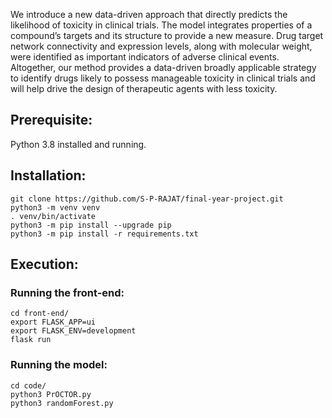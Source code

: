 We introduce a new data-driven approach that directly predicts the likelihood of toxicity in clinical trials. The model integrates properties of a compound’s targets and its structure to provide a new measure. Drug target network connectivity and expression levels, along with molecular weight, were identified as important indicators of adverse clinical events. Altogether, our method provides a data-driven broadly applicable strategy to identify drugs likely to possess manageable toxicity in clinical trials and will help drive the design of therapeutic agents with less toxicity.

## Prerequisite:

Python 3.8 installed and running.


## Installation:
```
git clone https://github.com/S-P-RAJAT/final-year-project.git
python3 -m venv venv
. venv/bin/activate
python3 -m pip install --upgrade pip
python3 -m pip install -r requirements.txt
```

## Execution:


### Running the front-end:

```
cd front-end/
export FLASK_APP=ui
export FLASK_ENV=development
flask run
```
### Running the model:
```
cd code/
python3 PrOCTOR.py
python3 randomForest.py

